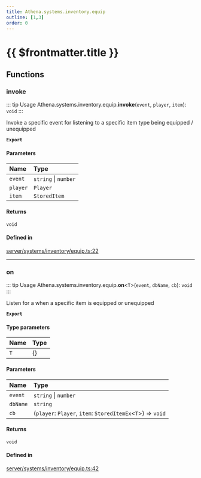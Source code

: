 ```yaml
---
title: Athena.systems.inventory.equip
outline: [1,3]
order: 0
---
```


# {{ $frontmatter.title }}


## Functions

### invoke

::: tip Usage
Athena.systems.inventory.equip.**invoke**(`event`, `player`, `item`): `void`
:::

Invoke a specific event for listening to a specific item type being equipped / unequipped

**`Export`**

#### Parameters

| Name | Type |
| :------ | :------ |
| `event` | `string` \| `number` |
| `player` | `Player` |
| `item` | `StoredItem` |

#### Returns

`void`

#### Defined in

[server/systems/inventory/equip.ts:22](https://github.com/Stuyk/altv-athena/blob/380b7cf/src/core/server/systems/inventory/equip.ts#L22)

___

### on

::: tip Usage
Athena.systems.inventory.equip.**on**<`T`\>(`event`, `dbName`, `cb`): `void`
:::

Listen for a when a specific item is equipped or unequipped

**`Export`**

#### Type parameters

| Name | Type |
| :------ | :------ |
| `T` | {} |

#### Parameters

| Name | Type |
| :------ | :------ |
| `event` | `string` \| `number` |
| `dbName` | `string` |
| `cb` | (`player`: `Player`, `item`: `StoredItemEx`<`T`\>) => `void` |

#### Returns

`void`

#### Defined in

[server/systems/inventory/equip.ts:42](https://github.com/Stuyk/altv-athena/blob/380b7cf/src/core/server/systems/inventory/equip.ts#L42)
